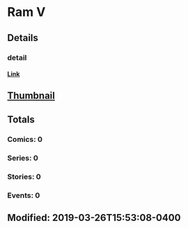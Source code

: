 # Ram  V 
## Details
### detail
#### [Link](http://marvel.com/comics/creators/13663/ram_v?utm_campaign=apiRef&utm_source=225578a89fc76f3d20fbffda5d17a88d)
## [Thumbnail](http://i.annihil.us/u/prod/marvel/i/mg/b/40/image_not_available.jpg)
## Totals
### Comics: 0
### Series: 0
### Stories: 0
### Events: 0
## Modified: 2019-03-26T15:53:08-0400
